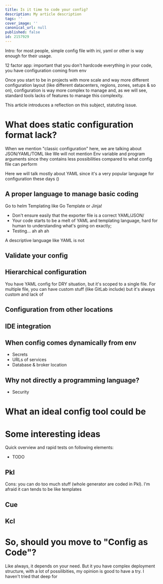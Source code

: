 ```yaml
---
title: Is it time to code your config?
description: My article description
tags: ''
cover_image: ''
canonical_url: null
published: false
id: 2157929
---
```


Intro: for most people, simple config file with ini, yaml or other is way enough for their usage.

12 factor app: important that you don't hardcode everything in your code, you have configuration coming from env

Once you start to be in projects with more scale and way more different configuration layout (like different datacenters, regions, zones, setups & so on), configuration is way more complex to manage and, as we will see, standard tools lacks of features to manage this complexity.

This article introduces a reflection on this subject, statuting issue.

# What does static configuration format lack?

When we mention "classic configuration" here, we are talking about  JSON/YAML/TOML like
We will not mention Env variable and program arguments since they contains less possibilities compared to what config file can perform

Here we will talk mostly about YAML since it's a very popular language for configuration these days ()

## A proper language to manage basic coding

Go to helm Templating like Go Template or Jinja!
* Don't ensure easily that the exporter file is a correct YAML/JSON/
* Your code starts to be a melt of YAML and templating language, hard for human to understanding what's going on exactly;
* Testing... ah ah ah

A descriptive language like YAML is not 

## Validate your config

## Hierarchical configuration

You have YAML config for DRY situation, but it's scoped to a single file.
For multiple file, you can have custom stuff (like GitLab include) but it's always custom and lack of 

## Configuration from other locations

## IDE integration

## When config comes dynamically from env

* Secrets
* URLs of services
* Database & broker location

## Why not directly a programming language?

* Security

# What an ideal config tool could be

# Some interesting ideas

Quick overview and rapid tests on following elements:

* TODO 

## Pkl

Cons: you can do too much stuff (whole generator are coded in Pkl). I'm afraid it can tends to be like templates

## Cue

## Kcl

# So, should you move to "Config as Code"?

Like always, it depends on your need. But it you have complex deployment structure, with a lot of possilibities, my opinion is good to have a try. I haven't tried that deep for 
